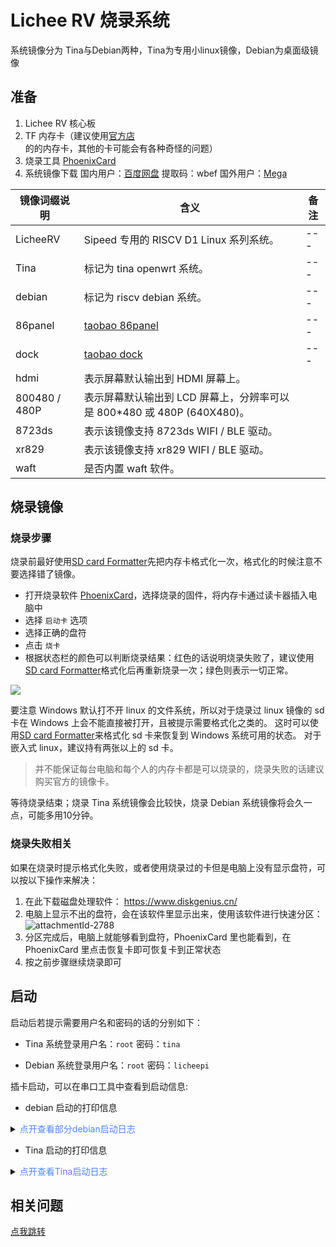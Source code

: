 # Lichee RV 烧录系统

系统镜像分为 Tina与Debian两种，Tina为专用小linux镜像，Debian为桌面级镜像

## 准备

1. Lichee RV 核心板
2. TF 内存卡（建议使用[官方店](https://shop365481095.taobao.com/)的的内存卡，其他的卡可能会有各种奇怪的问题）
3. 烧录工具 [PhoenixCard](https://dl.sipeed.com/shareURL/LICHEE/D1/Lichee_RV/tool)
4. 系统镜像下载
    国内用户：[百度网盘](https://pan.baidu.com/s/1QJTaDw6kkTM4c_GAlmG0hg) 提取码：wbef
    国外用户：[Mega](https://mega.nz/folder/lx4CyZBA#PiFhY7oSVQ3gp2ZZ_AnwYA)

| 镜像词缀说明 | 含义 | 备注 |
| --- | --- | --- |
| LicheeRV | Sipeed 专用的 RISCV D1 Linux 系列系统。 | --- |
| Tina | 标记为 tina openwrt 系统。 | --- |
| debian | 标记为 riscv debian 系统。 | --- |
| 86panel | [taobao 86panel](https://item.taobao.com/item.htm?spm=a230r.1.14.18.30b534187YMsRx&id=663345415205&ns=1&abbucket=7#detail) | --- |
| dock | [taobao dock](https://item.taobao.com/item.htm?spm=a1z10.3-c-s.w4002-21410578028.20.35765d54K9XCOt&id=666274331852) | --- |
| hdmi | 表示屏幕默认输出到 HDMI 屏幕上。 |  |
| 800480 / 480P | 表示屏幕默认输出到 LCD 屏幕上，分辨率可以是 800*480 或 480P (640X480)。 |  |
| 8723ds | 表示该镜像支持 8723ds WIFI / BLE 驱动。 |  |
| xr829 | 表示该镜像支持 xr829 WIFI / BLE 驱动。 |  |
| waft | 是否内置 waft 软件。 |  |


## 烧录镜像

### 烧录步骤

烧录前最好使用[SD card Formatter](https://www.sdcard.org/downloads/formatter/eula_windows/SDCardFormatterv5_WinEN.zip)先把内存卡格式化一次，格式化的时候注意不要选择错了镜像。

- 打开烧录软件 [PhoenixCard](https://dl.sipeed.com/shareURL/LICHEE/D1/Lichee_RV/tool)，选择烧录的固件，将内存卡通过读卡器插入电脑中
- 选择 `启动卡` 选项
- 选择正确的盘符
- 点击 `烧卡`
- 根据状态栏的颜色可以判断烧录结果：红色的话说明烧录失败了，建议使用[SD card Formatter](https://www.sdcard.org/downloads/formatter/eula_windows/SDCardFormatterv5_WinEN.zip)格式化后再重新烧录一次；绿色则表示一切正常。

![](./../assets/RV/flash.png)

要注意 Windows 默认打不开 linux 的文件系统，所以对于烧录过 linux 镜像的 sd 卡在 Windows 上会不能直接被打开，且被提示需要格式化之类的。
这时可以使用[SD card Formatter](https://www.sdcard.org/downloads/formatter/eula_windows/SDCardFormatterv5_WinEN.zip)来格式化 sd 卡来恢复到 Windows 系统可用的状态。
对于嵌入式 linux，建议持有两张以上的 sd 卡。

> 并不能保证每台电脑和每个人的内存卡都是可以烧录的，烧录失败的话建议购买官方的镜像卡。

等待烧录结束；烧录 Tina 系统镜像会比较快，烧录 Debian 系统镜像将会久一点，可能多用10分钟。

### 烧录失败相关

如果在烧录时提示格式化失败，或者使用烧录过的卡但是电脑上没有显示盘符，可以按以下操作来解决：

1. 在此下载磁盘处理软件： https://www.diskgenius.cn/
2. 电脑上显示不出的盘符，会在该软件里显示出来，使用该软件进行快速分区：
    ![attachmentId-2788](./../assets/RV/Diskgenius.png)
3. 分区完成后，电脑上就能够看到盘符，PhoenixCard 里也能看到，在 PhoenixCard 里点击恢复卡即可恢复卡到正常状态
4. 按之前步骤继续烧录即可

## 启动

启动后若提示需要用户名和密码的话的分别如下：

- Tina 系统登录用户名：`root`  密码：`tina`

- Debian 系统登录用户名：`root` 密码：`licheepi`

插卡启动，可以在串口工具中查看到启动信息:

- debian 启动的打印信息

<details>
  <summary><font color="#4F84FF">点开查看部分debian启动日志</font></summary>
<pre><code class="language-shell">
[270]HELLO! BOOT0 is starting!
[273]BOOT0 commit : 27369ab

OpenSBI v0.6
   ____                    _____ ____ _____
  / __ \                  / ____|  _ \_   _|
 | |  | |_ __   ___ _ __ | (___ | |_) || |
 | |  | | '_ \ / _ \ '_ \ \___ \|  _ < | |
 | |__| | |_) |  __/ | | |____) | |_) || |_
  \____/| .__/ \___|_| |_|_____/|____/_____|
        | |
        |_|
</code></pre>
</details>

- Tina 启动的打印信息

<details>
  <summary><font color="#4F84FF">点开查看Tina启动日志</font></summary>
<pre><code class="language-shell">
BusyBox v1.27.2 () built-in shell (ash)

    __  ___     _        __   _
   /  |/  /__ _(_)_ __  / /  (_)__  __ ____ __
  / /|_/ / _ `/ /\ \ / / /__/ / _ \/ // /\ \ /
 /_/  /_/\_,_/_//_\_\ /____/_/_//_/\_,_//_\_\
 ----------------------------------------------
 Maix Linux (Neptune, 5C1C9C53)
 ----------------------------------------------
root@MaixLinux:/#
</code></pre>
</details>

## 相关问题

[点我跳转](./problems.md)